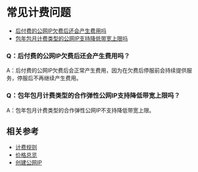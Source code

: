 # 常见计费问题


- [后付费的公网IP欠费后还会产生费用吗](bill-faq#user-content-4)
- [包年包月计费类型的公网IP支持降低带宽上限吗](bill-faq#user-content-5)




<div id="user-content-4"></div>

### Q：后付费的公网IP欠费后还会产生费用吗？

A：后付费的公网IP欠费后会正常产生费用，因为在欠费后停服前会持续提供服务，停服后不再继续产生费用。

<div id="user-content-5"></div>

### Q：包年包月计费类型的合作弹性公网IP支持降低带宽上限吗？

A：包年包月计费类型的合作弹性公网IP不支持降低带宽上限。

<div id="user-content-6"></div>



## 相关参考

- [计费规则](Billing-Rules.md)
- [价格总览](Price-Overview.md)
- [创建公网IP](../Operation-Guide/Elastic-IP-Management/Create-Elastic-IP.md)

